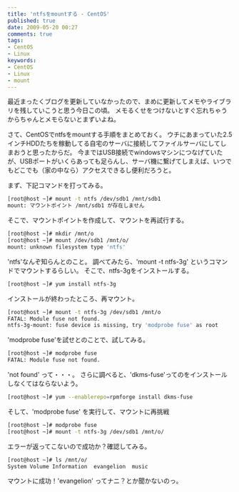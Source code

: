 ```yaml
---
title: 'ntfsをmountする - CentOS'
published: true
date: 2009-05-20 00:27
comments: true
tags:
- CentOS
- Linux
keywords:
- CentOS
- Linux
- mount
---
```

最近まったくブログを更新していなかったので、まめに更新してメモやライブラリを残していこうと思う今日この頃。
メモるくせをつけないとすぐ忘れちゃうからちゃんとメモらないとまずいよね。

さて、CentOSでntfsをmountする手順をまとめておく。
ウチにあまっていた2.5インチHDDたちを稼動してる自宅のサーバに接続してファイルサーバにしてしまおうと思ったからだ。
今まではUSB接続でwindowsマシンにつなげていたが、USBポートがいくらあっても足らんし、サーバ機に繋げてしまえば、いつでもどこでも（家の中なら）アクセスできるし便利だろうと。

まず、下記コマンドを打ってみる。


```sh
[root@host ~]# mount -t ntfs /dev/sdb1 /mnt/sdb1
mount: マウントポイント /mnt/sdb1 が存在しません
```


そこで、マウントポイントを作成して、マウントを再試行する。


```sh
[root@host ~]# mkdir /mnt/o
[root@host ~]# mount /dev/sdb1 /mnt/o/
mount: unknown filesystem type 'ntfs'
```


'ntfs'なんぞ知らんとのこと。
調べてみたら、'mount -t ntfs-3g' というコマンドでマウントするらしい。
そこで、ntfs-3gをインストールする。


```sh
[root@host ~]# yum install ntfs-3g
```


インストールが終わったところ、再マウント。


```sh
[root@host ~]# mount -t ntfs-3g /dev/sdb1 /mnt/o
FATAL: Module fuse not found.
ntfs-3g-mount: fuse device is missing, try 'modprobe fuse' as root
```


'modprobe fuse'を試せとのことで、試してみる。


```sh
[root@host ~]# modprobe fuse
FATAL: Module fuse not found.
```


'not found' って・・・。
さらに調べると、'dkms-fuse'ってのをインストールしなくてはならないよう。


```sh
[root@host ~]# yum --enablerepo=rpmforge install dkms-fuse
```

そして、'modprobe fuse' を実行して、マウントに再挑戦


```sh
[root@host ~]# modprobe fuse
[root@host ~]# mount -t ntfs-3g /dev/sdb1 /mnt/o/
```


エラーが返ってこないので成功か？確認してみる。


```sh
[root@host ~]# ls /mnt/o/
System Volume Information  evangelion  music
```


マウントに成功！'evangelion' ってナニ？とか聞かないのっ。
